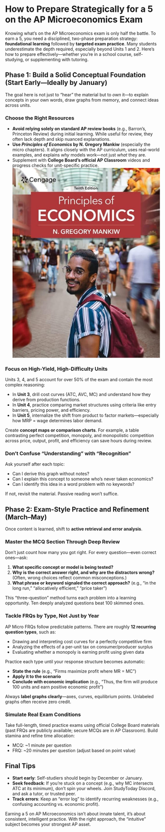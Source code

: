 # How to Prepare Strategically for a 5 on the AP Microeconomics Exam

Knowing what’s on the AP Microeconomics exam is only half the battle. To earn a 5, you need a disciplined, two-phase preparation strategy: **foundational learning** followed by **targeted exam practice**. Many students underestimate the depth required, especially beyond Units 1 and 2. Here’s how to prepare effectively—whether you’re in a school course, self-studying, or supplementing with tutoring.

## Phase 1: Build a Solid Conceptual Foundation (Start Early—Ideally by January)

The goal here is not just to “hear” the material but to *own* it—to explain concepts in your own words, draw graphs from memory, and connect ideas across units.

### Choose the Right Resources
- **Avoid relying solely on standard AP review books** (e.g., Barron’s, Princeton Review) during initial learning. While useful for review, they often lack depth and skip nuanced explanations.
- **Use *Principles of Economics* by N. Gregory Mankiw** (especially the micro chapters). It aligns closely with the AP curriculum, uses real-world examples, and explains *why* models work—not just *what* they are.
- Supplement with **College Board’s official AP Classroom** videos and progress checks for unit-specific practice.
![alt text](../assets/principles_of_economics_gregory_mankiw.png)
### Focus on High-Yield, High-Difficulty Units
Units 3, 4, and 5 account for over 50% of the exam and contain the most complex reasoning:
- In **Unit 3**, drill cost curves (ATC, AVC, MC) and understand how they derive from production functions.
- In **Unit 4**, practice comparing market structures using criteria like entry barriers, pricing power, and efficiency.
- In **Unit 5**, internalize the shift from product to factor markets—especially how MRP = wage determines labor demand.

Create **concept maps or comparison charts**. For example, a table contrasting perfect competition, monopoly, and monopolistic competition across price, output, profit, and efficiency can save hours during review.

### Don’t Confuse “Understanding” with “Recognition”
Ask yourself after each topic:
- Can I derive this graph without notes?
- Can I explain this concept to someone who’s never taken economics?
- Can I identify this idea in a word problem with no keywords?

If not, revisit the material. Passive reading won’t suffice.

## Phase 2: Exam-Style Practice and Refinement (March–May)

Once content is learned, shift to **active retrieval and error analysis**.

### Master the MCQ Section Through Deep Review
Don’t just count how many you got right. For every question—even correct ones—ask:
1. **What specific concept or model is being tested?**
2. **Why is the correct answer right, and why are the distractors wrong?** (Often, wrong choices reflect common misconceptions.)
3. **What phrase or keyword signaled the correct approach?** (e.g., “in the long run,” “allocatively efficient,” “price taker”)

This “three-question” method turns each problem into a learning opportunity. Ten deeply analyzed questions beat 100 skimmed ones.

### Tackle FRQs by Type, Not Just by Year
AP Micro FRQs follow predictable patterns. There are roughly **12 recurring question types**, such as:
- Drawing and interpreting cost curves for a perfectly competitive firm
- Analyzing the effects of a per-unit tax on consumer/producer surplus
- Evaluating whether a monopoly is earning profit using given data

Practice each type until your response structure becomes automatic:
- **State the rule** (e.g., “Firms maximize profit where MR = MC”)
- **Apply it to the scenario**
- **Conclude with economic implication** (e.g., “Thus, the firm will produce 100 units and earn positive economic profit”)

Always **label graphs clearly**—axes, curves, equilibrium points. Unlabeled graphs often receive zero credit.

### Simulate Real Exam Conditions
Take full-length, timed practice exams using official College Board materials (past FRQs are publicly available; secure MCQs are in AP Classroom). Build stamina and refine time allocation:
- MCQ: ~1 minute per question
- FRQ: ~20 minutes per question (adjust based on point value)

## Final Tips
- **Start early**: Self-studiers should begin by December or January.
- **Seek feedback**: If you’re stuck on a concept (e.g., why MC intersects ATC at its minimum), don’t spin your wheels. Join StudyToday Discord, and ask a tutor, or trusted peer.
- **Track errors**: Keep an “error log” to identify recurring weaknesses (e.g., confusing accounting vs. economic profit).

Earning a 5 on AP Microeconomics isn’t about innate talent, it’s about consistent, intelligent practice. With the right approach, the “intuitive” subject becomes your strongest AP asset.
